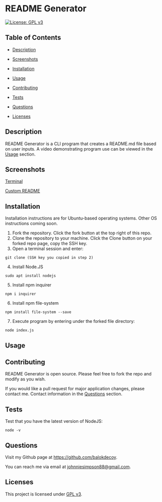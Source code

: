 # README Generator 

[![License: GPL v3](https://img.shields.io/badge/License-GPLv3-blue.svg)](https://www.gnu.org/licenses/gpl-3.0)

## Table of Contents
- [Description](#description)

- [Screenshots](#screenshots)

- [Installation](#installation)

- [Usage](#usage)

- [Contributing](#contributing)

- [Tests](#tests)

- [Questions](#questions)

- [Licenses](#licenses)

## Description
README Generator is a CLI program that creates a README.md file based on user inputs. A video demonstrating program use can be viewed in the [Usage](#usage) section.

## Screenshots

[Terminal](./screenshots/terminal-program.png)

[Custom README](./screenshots/generated-readme.png)

## Installation
Installation instructions are for Ubuntu-based operating systems. Other OS instructions coming soon.

1. Fork the repository. Click the fork button at the top right of this repo. 
2. Clone the repository to your machine. Click the Clone button on your forked repo page, copy the SSH key. 
3. Open a terminal session and enter: 
```
git clone (SSH key you copied in step 2)
```
4. Install Node.JS
```
sudo apt install nodejs
```
5. Install npm inquirer
```
npm i inquirer
```
6. Install npm file-system
```
npm install file-system --save
```
7. Execute program by entering under the forked file directory: 
```
node index.js
```

## Usage

## Contributing 
README Generator is open source. Please feel free to fork the repo and modify as you wish. 

If you would like a pull request for major application changes, please contact me. Contact information in the [Questions](#questions) section.

## Tests 
Test that you have the latest version of NodeJS:
```
node -v
```

## Questions
Visit my Github page at https://github.com/balokdecoy. 

You can reach me via email at johnniesimpson88@gmail.com. 

## Licenses
This project is licensed under [GPL v3](https://www.gnu.org/licenses/gpl-3.0).